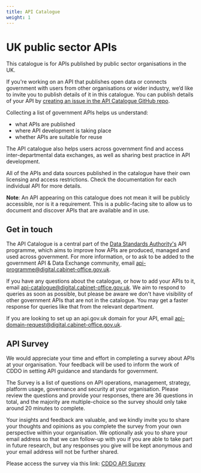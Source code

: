 ```yaml
---
title: API Catalogue
weight: 1
---
```


# UK public sector APIs

This catalogue is for APIs published by public sector organisations in the UK.

If you're working on an API that publishes open data or connects government with users from other organisations or wider industry, we’d like to invite you to publish details of it in this catalogue. You can publish details of your API by [creating an issue in the API Catalogue GitHub repo](https://github.com/co-cddo/api-catalogue/issues/new/choose).

Collecting a list of government APIs helps us understand:

* what APIs are published
* where API development is taking place
* whether APIs are suitable for reuse

The API catalogue also helps users across government find and access inter-departmental data exchanges, as well as sharing best practice in API development.

All of the APIs and data sources published in the catalogue have their own licensing and access restrictions. Check the documentation for each individual API for more details.

**Note**: An API appearing on this catalogue does not mean it will be publicly accessible, nor is it a requirement. This is a public-facing site to allow us to document and discover APIs that are available and in use.

## Get in touch

The API Catalogue is a central part of the [Data Standards Authority's](https://www.gov.uk/government/groups/data-standards-authority) API programme, which aims to improve how APIs are produced, managed and used across government. For more information, or to ask to be added to the government API & Data Exchange community, email <api-programme@digital.cabinet-office.gov.uk>.

If you have any questions about the catalogue, or how to add your APIs to it, email <api-catalogue@digital.cabinet-office.gov.uk>. We aim to respond to queries as soon as possible, but please be aware we don't have visibility of other government APIs that are not in the catalogue. You may get a faster response for queries like that from the relevant department.

If you are looking to set up an api.gov.uk domain for your API, email <api-domain-request@digital.cabinet-office.gov.uk>.

## API Survey

We would appreciate your time and effort in completing a survey about APIs at your organisation. Your feedback will be used to inform the work of CDDO in setting API guidance and standards for government.

The Survey is a list of questions on API operations, management, strategy, platform usage, governance and security at your organisation.  Please review the questions and provide your responses, there are 36 questions in total, and the majority are multiple-choice so the survey should only take around 20 minutes to complete.

Your insights and feedback are valuable, and we kindly invite you to share your thoughts and opinions as you complete the survey from your own perspective within your organisation. We optionally ask you to share your email address so that we can follow-up with you if you are able to take part in future research, but any responses you give will be kept anonymous and your email address will not be further shared.

Please access the survey via this link: [CDDO API Survey](https://forms.gle/q3ZP884KTrJqK9rF6)

